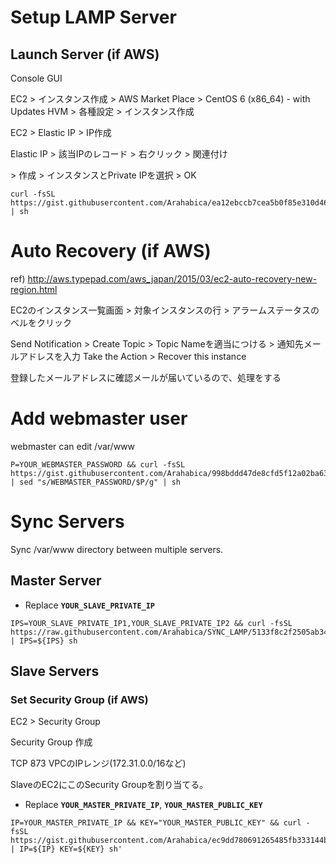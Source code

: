 # Setup LAMP Server


## Launch Server (if AWS)
Console GUI

EC2 > インスタンス作成 > AWS Market Place > CentOS 6 (x86_64) - with Updates HVM > 各種設定 > インスタンス作成

EC2 > Elastic IP > IP作成

Elastic IP > 該当IPのレコード > 右クリック > 関連付け

\> 作成 > インスタンスとPrivate IPを選択 > OK

```
curl -fsSL https://gist.githubusercontent.com/Arahabica/ea12ebccb7cea5b0f85e310d4698506a/raw/aacde8ea47797779997d3824e6cf2c1ccdb09665/CentOS_LAMP_Setup.sh | sh
```

# Auto Recovery  (if AWS)

ref) http://aws.typepad.com/aws_japan/2015/03/ec2-auto-recovery-new-region.html

EC2のインスタンス一覧画面 > 対象インスタンスの行 > アラームステータスのベルをクリック

Send Notification > Create Topic > Topic Nameを適当につける > 通知先メールアドレスを入力
Take the Action > Recover this instance

登録したメールアドレスに確認メールが届いているので、処理をする


# Add webmaster user

webmaster can edit /var/www

```
P=YOUR_WEBMASTER_PASSWORD && curl -fsSL https://gist.githubusercontent.com/Arahabica/998bddd47de8cfd5f12a02ba6364ef57/raw/0d1a1bbd2fa63daadc456f611e5b9a7161019d43/set_webmaster_user.sh | sed "s/WEBMASTER_PASSWORD/$P/g" | sh
```

# Sync Servers

Sync /var/www directory between multiple servers.

## Master Server

* Replace **`YOUR_SLAVE_PRIVATE_IP`**
```
IPS=YOUR_SLAVE_PRIVATE_IP1,YOUR_SLAVE_PRIVATE_IP2 && curl -fsSL https://raw.githubusercontent.com/Arahabica/SYNC_LAMP/5133f8c2f2505ab3445631ed56dd9db362ebea07/sync_master.sh | IPS=${IPS} sh
```
## Slave Servers

### Set Security Group (if AWS)
EC2 > Security Group

Security Group 作成

TCP 873 VPCのIPレンジ(172.31.0.0/16など)

SlaveのEC2にこのSecurity Groupを割り当てる。


* Replace **`YOUR_MASTER_PRIVATE_IP`**, **`YOUR_MASTER_PUBLIC_KEY`**

```
IP=YOUR_MASTER_PRIVATE_IP && KEY="YOUR_MASTER_PUBLIC_KEY" && curl -fsSL https://gist.githubusercontent.com/Arahabica/ec9dd780691265485fb333144bba5c1b/raw/e0a2d7dcba194e2430c0b9a06264c861ee92d031/sync_slave.sh | IP=${IP} KEY=${KEY} sh'
```
